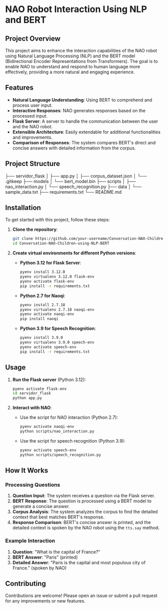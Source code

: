 # NAO Robot Interaction Using NLP and BERT

## Project Overview

This project aims to enhance the interaction capabilities of the NAO robot using Natural Language Processing (NLP) and the BERT model (Bidirectional Encoder Representations from Transformers). The goal is to enable NAO to understand and respond to human language more effectively, providing a more natural and engaging experience.

## Features

- **Natural Language Understanding**: Using BERT to comprehend and process user input.
- **Interactive Responses**: NAO generates responses based on the processed input.
- **Flask Server**: A server to handle the communication between the user and the NAO robot.
- **Extensible Architecture**: Easily extendable for additional functionalities and improvements.
- **Comparison of Responses**: The system compares BERT's direct and concise answers with detailed information from the corpus.

## Project Structure

├── servidor_flask
│ ├── app.py
│ ├── corpus_dataset.json
│ └── .gitkeep
├── models
│ └── bert_model.bin
├── scripts
│ ├── nao_interaction.py
│ └── speech_recognition.py
├── data
│ └── sample_data.txt
├── requirements.txt
└── README.md


## Installation

To get started with this project, follow these steps:

1. **Clone the repository**:
    ```sh
    git clone https://github.com/your-username/Conversation-NAO-Children-using-NLP-BERT.git
    cd Conversation-NAO-Children-using-NLP-BERT
    ```

2. **Create virtual environments for different Python versions**:

    - **Python 3.12 for Flask Server**:
        ```sh
        pyenv install 3.12.0
        pyenv virtualenv 3.12.0 flask-env
        pyenv activate flask-env
        pip install -r requirements.txt
        ```

    - **Python 2.7 for Naoqi**:
        ```sh
        pyenv install 2.7.18
        pyenv virtualenv 2.7.18 naoqi-env
        pyenv activate naoqi-env
        pip install naoqi
        ```

    - **Python 3.9 for Speech Recognition**:
        ```sh
        pyenv install 3.9.0
        pyenv virtualenv 3.9.0 speech-env
        pyenv activate speech-env
        pip install -r requirements.txt
        ```

## Usage

1. **Run the Flask server** (Python 3.12):
    ```sh
    pyenv activate flask-env
    cd servidor_flask
    python app.py
    ```

2. **Interact with NAO**:
    - Use the script for NAO interaction (Python 2.7):
        ```sh
        pyenv activate naoqi-env
        python scripts/nao_interaction.py
        ```

    - Use the script for speech recognition (Python 3.9):
        ```sh
        pyenv activate speech-env
        python scripts/speech_recognition.py
        ```

## How It Works

### Processing Questions

1. **Question Input**: The system receives a question via the Flask server.
2. **BERT Response**: The question is processed using a BERT model to generate a concise answer.
3. **Corpus Analysis**: The system analyzes the corpus to find the detailed context that best matches BERT's response.
4. **Response Comparison**: BERT's concise answer is printed, and the detailed context is spoken by the NAO robot using the `tts.say` method.

### Example Interaction

1. **Question**: "What is the capital of France?"
2. **BERT Answer**: "Paris" (printed)
3. **Detailed Answer**: "Paris is the capital and most populous city of France." (spoken by NAO)

## Contributing

Contributions are welcome! Please open an issue or submit a pull request for any improvements or new features.




